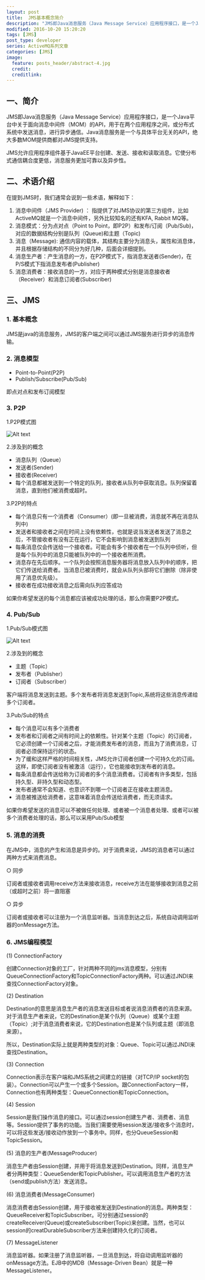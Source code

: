 ```yaml
---
layout: post
title:  JMS基本概念简介
description: "JMS即Java消息服务（Java Message Service）应用程序接口，是一个Java平台中关于面向消息中间件（MOM）的API，用于在两个应用程序之间，或分布式系统中发送消息，进行异步通信。Java消息服务是一个与具体平台无关的API，绝大多数MOM提供商都对JMS提供支持。JMS允许应用程序组件基于JavaEE平台创建、发送、接收和读取消息。它使分布式通信耦合度更低，消息服务更加可靠以及异步性。"
modified: 2016-10-20 15:20:20
tags: [JMS]
post_type: developer
series: ActiveMQ系列文章
categories: [JMS]
image:
  feature: posts_header/abstract-4.jpg
  credit:
  creditlink:
---
```




## 一、简介

JMS即Java消息服务（Java Message Service）应用程序接口，是一个Java平台中关于面向消息中间件（MOM）的API，用于在两个应用程序之间，或分布式系统中发送消息，进行异步通信。Java消息服务是一个与具体平台无关的API，绝大多数MOM提供商都对JMS提供支持。

JMS允许应用程序组件基于JavaEE平台创建、发送、接收和读取消息。它使分布式通信耦合度更低，消息服务更加可靠以及异步性。


## 二、术语介绍

在提到JMS时，我们通常会说到一些术语，解释如下：

1. 消息中间件（JMS Provider) ： 指提供了对JMS协议的第三方组件，比如ActiveMQ就是一个消息中间件，另外比较知名的还有KFA, Rabbit MQ等。
2. 消息模式：分为点对点（Point to Point，即P2P）和发布/订阅（Pub/Sub)，对应的数据结构分别是队列（Queue)和主题（Topic)
3. 消息（Message): 通信内容的载体，其结构主要分为消息头，属性和消息体，并且根据存储结构的不同分为好几种，后面会详细提到。
4. 消息生产者：产生消息的一方，在P2P模式下，指消息发送者(Sender)，在P/S模式下指消息发布者(Publisher)
5. 消息消费者：接收消息的一方，对应于两种模式分别是消息接收者（Receiver）和消息订阅者(Subscriber)

## 三、JMS

### 1. 基本概念

JMS是java的消息服务，JMS的客户端之间可以通过JMS服务进行异步的消息传输。


### 2. 消息模型

- Point-to-Point(P2P)
- Publish/Subscribe(Pub/Sub)

即点对点和发布订阅模型


### 3. P2P

1.P2P模式图

![Alt text]({{site.url}}/images/posts_image/jms_jms_2016-10-20_170750.jpg)

2.涉及到的概念
- 消息队列（Queue）
- 发送者(Sender)
- 接收者(Receiver)
- 每个消息都被发送到一个特定的队列，接收者从队列中获取消息。队列保留着消息，直到他们被消费或超时。

3.P2P的特点

- 每个消息只有一个消费者（Consumer）(即一旦被消费，消息就不再在消息队列中)
- 发送者和接收者之间在时间上没有依赖性，也就是说当发送者发送了消息之后，不管接收者有没有正在运行，它不会影响到消息被发送到队列
- 每条消息仅会传送给一个接收者。可能会有多个接收者在一个队列中侦听，但是每个队列中的消息只能被队列中的一个接收者所消费。
- 消息存在先后顺序。一个队列会按照消息服务器将消息放入队列中的顺序，把它们传送给消费者。当消息已被消费时，就会从队列头部将它们删除（除非使用了消息优先级）。
- 接收者在成功接收消息之后需向队列应答成功

如果你希望发送的每个消息都应该被成功处理的话，那么你需要P2P模式。




### 4. Pub/Sub

1.Pub/Sub模式图

![Alt text]({{site.url}}/images/posts_image/jms_jms_2016-10-20_171629.jpg)

2.涉及到的概念
- 主题（Topic）
- 发布者（Publisher）
- 订阅者（Subscriber）

客户端将消息发送到主题。多个发布者将消息发送到Topic,系统将这些消息传递给多个订阅者。

3.Pub/Sub的特点

- 每个消息可以有多个消费者
- 发布者和订阅者之间有时间上的依赖性。针对某个主题（Topic）的订阅者，它必须创建一个订阅者之后，才能消费发布者的消息，而且为了消费消息，订阅者必须保持运行的状态。
- 为了缓和这样严格的时间相关性，JMS允许订阅者创建一个可持久化的订阅。这样，即使订阅者没有被激活（运行），它也能接收到发布者的消息。
- 每条消息都会传送给称为订阅者的多个消息消费者。订阅者有许多类型，包括持久型、非持久型和动态型。
- 发布者通常不会知道、也意识不到哪一个订阅者正在接收主题消息。
- 消息被推送给消费者，这意味着消息会传送给消费者，而无须请求。

如果你希望发送的消息可以不被做任何处理、或者被一个消息者处理、或者可以被多个消费者处理的话，那么可以采用Pub/Sub模型



### 5. 消息的消费

在JMS中，消息的产生和消息是异步的。对于消费来说，JMS的消息者可以通过两种方式来消费消息。

○ 同步

订阅者或接收者调用receive方法来接收消息，receive方法在能够接收到消息之前（或超时之前）将一直阻塞

○ 异步

订阅者或接收者可以注册为一个消息监听器。当消息到达之后，系统自动调用监听器的onMessage方法。



### 6. JMS编程模型

(1) ConnectionFactory

创建Connection对象的工厂，针对两种不同的jms消息模型，分别有QueueConnectionFactory和TopicConnectionFactory两种。可以通过JNDI来查找ConnectionFactory对象。

(2) Destination

Destination的意思是消息生产者的消息发送目标或者说消息消费者的消息来源。对于消息生产者来说，它的Destination是某个队列（Queue）或某个主题（Topic）;对于消息消费者来说，它的Destination也是某个队列或主题（即消息来源）。

所以，Destination实际上就是两种类型的对象：Queue、Topic可以通过JNDI来查找Destination。

(3) Connection

Connection表示在客户端和JMS系统之间建立的链接（对TCP/IP socket的包装）。Connection可以产生一个或多个Session。跟ConnectionFactory一样，Connection也有两种类型：QueueConnection和TopicConnection。

(4) Session

Session是我们操作消息的接口。可以通过session创建生产者、消费者、消息等。Session提供了事务的功能。当我们需要使用session发送/接收多个消息时，可以将这些发送/接收动作放到一个事务中。同样，也分QueueSession和TopicSession。

(5) 消息的生产者(MessageProducer)

消息生产者由Session创建，并用于将消息发送到Destination。同样，消息生产者分两种类型：QueueSender和TopicPublisher。可以调用消息生产者的方法（send或publish方法）发送消息。

(6) 消息消费者(MessageConsumer)

消息消费者由Session创建，用于接收被发送到Destination的消息。两种类型：QueueReceiver和TopicSubscriber。可分别通过session的createReceiver(Queue)或createSubscriber(Topic)来创建。当然，也可以session的creatDurableSubscriber方法来创建持久化的订阅者。

(7) MessageListener

消息监听器。如果注册了消息监听器，一旦消息到达，将自动调用监听器的onMessage方法。EJB中的MDB（Message-Driven Bean）就是一种MessageListener。

